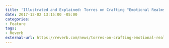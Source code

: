 ```yaml
---
title: 'Illustrated and Explained: Torres on Crafting "Emotional Realms" with Pedals'
date: 2017-12-02 13:15:00 -05:00
categories:
- Feature
tags:
- Reverb
external-url: https://reverb.com/news/torres-on-crafting-emotional-realms-with-pedals
---
```


